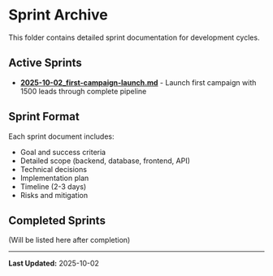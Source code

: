 # Sprint Archive

This folder contains detailed sprint documentation for development cycles.

## Active Sprints

- **[2025-10-02_first-campaign-launch.md](2025-10-02_first-campaign-launch.md)** - Launch first campaign with 1500 leads through complete pipeline

## Sprint Format

Each sprint document includes:
- Goal and success criteria
- Detailed scope (backend, database, frontend, API)
- Technical decisions
- Implementation plan
- Timeline (2-3 days)
- Risks and mitigation

## Completed Sprints

(Will be listed here after completion)

---

**Last Updated:** 2025-10-02
